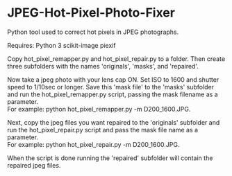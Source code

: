 # JPEG-Hot-Pixel-Photo-Fixer
Python tool used to correct hot pixels in JPEG photographs.

Requires:
    Python 3
    scikit-image
    piexif
 
Copy hot_pixel_remapper.py and hot_pixel_repair.py to a folder.  Then create three subfolders with the names 'originals', 'masks', and 'repaired'.
 
Now take a jpeg photo with your lens cap ON.  Set ISO to 1600 and shutter speed to 1/10sec or longer.  Save this 'mask file' to the 'masks' subfolder and run the hot_pixel_remapper.py script, passing the mask filename as a parameter.  
For example: python hot_pixel_remapper.py -m D200_1600.JPG.
 
Next, copy the jpeg files you want repaired to the 'originals' subfolder and run the hot_pixel_repair.py script and pass the mask file name as a parameter.  
For example: python hot_pixel_repair.py -m D200_1600.JPG.  

When the script is done running the 'repaired' subfolder will contain the repaired jpeg files.
